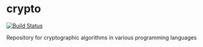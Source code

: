 # crypto

[![Build Status](https://travis-ci.org/CodingAnarchy/crypto.svg?branch=master)](https://travis-ci.org/CodingAnarchy/crypto)

Repository for cryptographic algorithms in various programming languages
